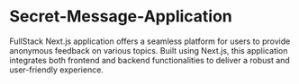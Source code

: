 # Secret-Message-Application
FullStack Next.js application offers a seamless platform for users to provide anonymous feedback on various topics. Built using Next.js, this application integrates both frontend and backend functionalities to deliver a robust and user-friendly experience.
